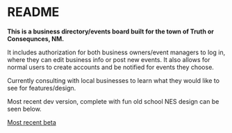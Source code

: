 # README

**This is a business directory/events board built for the town of Truth or Consequnces, NM.**

It includes authorization for both business owners/event managers to log in, where they can edit business info or post new events. 
It also allows for normal users to create accounts and be notified for events they choose.

Currently consulting with local businesses to learn what they would like to see for features/design.

Most recent dev version, complete with fun old school NES design can be seen below.

[Most recent beta](https://t-or-see.fly.dev)
